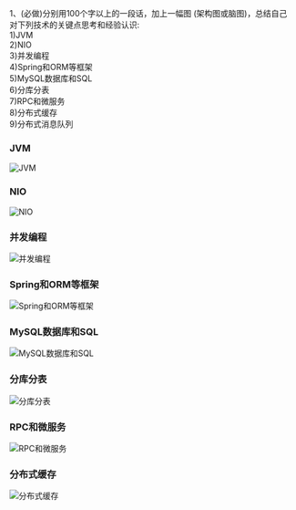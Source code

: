 1、(必做)分别用100个字以上的一段话，加上一幅图 (架构图或脑图)，总结自己
对下列技术的关键点思考和经验认识:  
1)JVM  
2)NIO  
3)并发编程  
4)Spring和ORM等框架  
5)MySQL数据库和SQL  
6)分库分表  
7)RPC和微服务  
8)分布式缓存  
9)分布式消息队列  

### JVM
![JVM](./1_JVM.png)
### NIO
![NIO](./2_NIO.png)
### 并发编程
![并发编程](./3_并发编程.png)
### Spring和ORM等框架
![Spring和ORM等框架](./4_Java相关框架.png)
### MySQL数据库和SQL
![MySQL数据库和SQL](./5_MySQL数据库.png)
### 分库分表
![分库分表](./6_分库分表.png)
### RPC和微服务
![RPC和微服务](./7_RPC与微服务.png)
### 分布式缓存
![分布式缓存](./8_分布式缓存.png)
